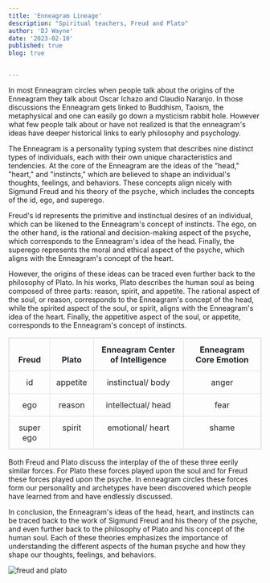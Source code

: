 ```yaml
---
title: 'Enneagram Lineage'
description: "Spiritual teachers, Freud and Plato"
author: 'DJ Wayne'
date: '2023-02-10'
published: true
blog: true


---
```


In most Enneagram circles when people talk about the origins of the Enneagram they talk about Oscar Ichazo and Claudio Naranjo. In those discussions the Enneagram gets linked to Buddhism, Taoism, the metaphysical and one can easily go down a mysticism rabbit hole. However what few people talk about or have not realized is that the enneagram's ideas have deeper historical links to early philosophy and psychology.

The Enneagram is a personality typing system that describes nine distinct types of individuals, each with their own unique characteristics and tendencies. At the core of the Enneagram are the ideas of the "head," "heart," and "instincts," which are believed to shape an individual's thoughts, feelings, and behaviors. These concepts align nicely with Sigmund Freud and his theory of the psyche, which includes the concepts of the id, ego, and superego.

Freud's id represents the primitive and instinctual desires of an individual, which can be likened to the Enneagram's concept of instincts. The ego, on the other hand, is the rational and decision-making aspect of the psyche, which corresponds to the Enneagram's idea of the head. Finally, the superego represents the moral and ethical aspect of the psyche, which aligns with the Enneagram's concept of the heart.

However, the origins of these ideas can be traced even further back to the philosophy of Plato. In his works, Plato describes the human soul as being composed of three parts: reason, spirit, and appetite. The rational aspect of the soul, or reason, corresponds to the Enneagram's concept of the head, while the spirited aspect of the soul, or spirit, aligns with the Enneagram's idea of the heart. Finally, the appetitive aspect of the soul, or appetite, corresponds to the Enneagram's concept of instincts.


| Freud     | Plato    | Enneagram Center of Intelligence | Enneagram Core Emotion |
| --------- | -------- | -------------------------------- | ---------------------- |
| id        | appetite | instinctual/ body                | anger                  |
| ego       | reason   | intellectual/ head               | fear                   |
| super ego | spirit   | emotional/ heart                 | shame                  |

Both Freud and Plato discuss the interplay of the of these three eerily similar forces. For Plato these forces played upon the soul and for Freud these forces played upon the psyche. In enneagram circles these forces form our personality and archetypes have been discovered which people have learned from and have endlessly discussed.

In conclusion, the Enneagram's ideas of the head, heart, and instincts can be traced back to the work of Sigmund Freud and his theory of the psyche, and even further back to the philosophy of Plato and his concept of the human soul. Each of these theories emphasizes the importance of understanding the different aspects of the human psyche and how they shape our thoughts, feelings, and behaviors.

<img
    src="/freud-plato.png"
    alt="freud and plato"
    class="small-absolute"
   />
   <div>
   <script type="application/ld+json">
{
  "@context": "https://schema.org",
  "@type": "BlogPosting",
  "headline": "The Enneagram Lineage: In the past they explored the Head, Heart, and Instincts",
  "description": "Learn about the Enneagram, a personality typing system that describes nine distinct types of individuals and how its concepts can be traced back to the work of Sigmund Freud and Plato.",
  "datePublished": "2023-02-19",
  "dateModified": "2023-02-19",
  "author": {
    "@type": "Person",
    "name": "DJ Wayne"
  },
  "publisher": {
    "@type": "Organization",
    "name": "9takes",

  },
  "mainEntityOfPage": {
    "@type": "WebPage",
    "@id": "https://9takes.com/blog/enneagram-lineage"
  },
  "image": {
    "@type": "ImageObject",
    "url": "https://9takes.com/freud-plato.png",
    "width": 1200,
    "height": 630
  },
  "articleSection": "Psychology",
  "keywords": "Enneagram, personality types, Sigmund Freud, Plato, psychology",
  "text": "The Enneagram is a personality typing system that describes nine distinct types of individuals, each with their own unique characteristics and tendencies...",
  "citation": [
    {
      "@type": "WebPage",
      "name": "Sigmund Freud",
      "url": "https://www.britannica.com/biography/Sigmund-Freud"
    },
    {
      "@type": "WebPage",
      "name": "Plato",
      "url": "https://plato.stanford.edu/entries/plato/"
    }
  ]
}
</script>
</div>

<!-- {
  "@context": "https://schema.org",
  "@type": "BlogPosting",
  "headline": "The Enneagram: Understanding Personality Types Through the Head, Heart, and Instincts",
  "description": "Learn about the Enneagram, a personality typing system that describes nine distinct types of individuals and how its concepts can be traced back to the work of Sigmund Freud and Plato.",
  "datePublished": "2023-02-19",
  "dateModified": "2023-02-19",
  "author": {
    "@type": "Person",
    "name": "DJ Wayne"
  },
  "publisher": {
    "@type": "Organization",
    "name": "9takes",
    "logo": {
      "@type": "ImageObject",
      "url": "https://www.yourwebsite.com/logo.png",
      "width": 600,
      "height": 60
    } 
  },
  "mainEntityOfPage": {
    "@type": "WebPage",
    "@id": "https://www.yourwebsite.com/blog/the-enneagram-understanding-personality-types-through-the-head-heart-and-instincts"
  },
  "image": {
    "@type": "ImageObject",
    "url": "https://9takes.com/src/lib/images/freud-plato.png",
    "width": 1200,
    "height": 630
  },
  "articleSection": "Psychology",
  "keywords": "Enneagram, personality types, Sigmund Freud, Plato, psychology",
  "text": "The Enneagram is a personality typing system that describes nine distinct types of individuals, each with their own unique characteristics and tendencies...",
  "citation": [
    {
      "@type": "WebPage",
      "name": "Sigmund Freud",
      "url": "https://www.britannica.com/biography/Sigmund-Freud"
    },
    {
      "@type": "WebPage",
      "name": "Plato",
      "url": "https://plato.stanford.edu/entries/plato/"
    }
  ]
} -->

<style>

table {
    width: 100%;
    margin-bottom: 1rem;
    color: #212529;
    border: 1px solid #dee2e6;

}
thead {
    display: table-header-group;
    vertical-align: middle;
    border-color: inherit;
}
tr {
    display: table-row;
    vertical-align: inherit;
    border-color: inherit;
}

th {
    border-bottom-width: 2px;
    vertical-align: bottom;
    border-bottom: 2px solid #dee2e6;
    border: 1px solid #dee2e6;
    padding: 0.75rem;
}

td {
    padding: 0.75rem;
    vertical-align: top;
    border: 1px solid #dee2e6;
    text-align: center;
}

    </style>
